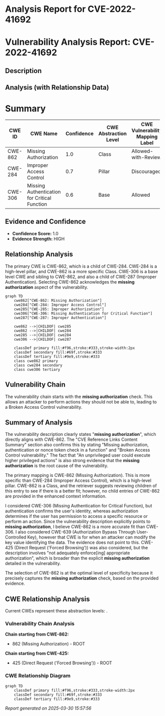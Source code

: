 # Analysis Report for CVE-2022-41692

# Vulnerability Analysis Report: CVE-2022-41692

## Description



## Analysis (with Relationship Data)

# Summary
| CWE ID | CWE Name | Confidence | CWE Abstraction Level | CWE Vulnerability Mapping Label | CWE-Vulnerability Mapping Notes |
|---|---|---|---|---|---|
| CWE-862 | Missing Authorization | 1.0 | Class | Allowed-with-Review | Primary CWE |
| CWE-284 | Improper Access Control | 0.7 | Pillar | Discouraged | Secondary Candidate |
| CWE-306 | Missing Authentication for Critical Function | 0.6 | Base | Allowed | Secondary Candidate |

## Evidence and Confidence

*   **Confidence Score:** 1.0
*   **Evidence Strength:** HIGH

## Relationship Analysis
The primary CWE is CWE-862, which is a child of CWE-284. CWE-284 is a high-level pillar, and CWE-862 is a more specific Class. CWE-306 is a base level CWE and sibling to CWE-862, and also a child of CWE-287 (Improper Authentication). Selecting CWE-862 acknowledges the **missing authorization** aspect of the vulnerability.

```mermaid
graph TD
    cwe862["CWE-862: Missing Authorization"]
    cwe284["CWE-284: Improper Access Control"]
    cwe285["CWE-285: Improper Authorization"]
    cwe306["CWE-306: Missing Authentication for Critical Function"]
    cwe287["CWE-287: Improper Authentication"]

    cwe862 -->|CHILDOF| cwe285
    cwe862 -->|CHILDOF| cwe284
    cwe285 -->|CHILDOF| cwe284
    cwe306 -->|CHILDOF| cwe287

    classDef primary fill:#f96,stroke:#333,stroke-width:2px
    classDef secondary fill:#69f,stroke:#333
    classDef tertiary fill:#9e9,stroke:#333
    class cwe862 primary
    class cwe284 secondary
    class cwe306 tertiary
```

## Vulnerability Chain
The vulnerability chain starts with the **missing authorization** check. This allows an attacker to perform actions they should not be able to, leading to a Broken Access Control vulnerability.

## Summary of Analysis
The vulnerability description clearly states "**missing authorization**", which directly aligns with CWE-862. The "CVE Reference Links Content Summary" section also confirms this by stating "Missing authorization, authentication or nonce token check in a function" and "Broken Access Control vulnerability." The fact that "An unprivileged user could execute higher privileged actions" is also strong evidence that the **missing authorization** is the root cause of the vulnerability.

The primary mapping is CWE-862 (Missing Authorization). This is more specific than CWE-284 (Improper Access Control), which is a high-level pillar. CWE-862 is a Class, and the retriever suggests reviewing children of this entry to see if there is a better fit; however, no child entries of CWE-862 are provided in the enhanced context information.

I considered CWE-306 (Missing Authentication for Critical Function), but authentication confirms the user's identity, whereas authorization determines if the user has permission to access a specific resource or perform an action. Since the vulnerability description explicitly points to **missing authorization**, I believe CWE-862 is a more accurate fit than CWE-306.
I also considered CWE-639 (Authorization Bypass Through User-Controlled Key), however that CWE is for when an attacker can modify the key value identifying the data. The evidence does not point to this.
CWE-425 (Direct Request ('Forced Browsing')) was also considered, but the description involves "not adequately enforce[ing] appropriate authorization", which is broader than the explicit **missing authorization** detailed in the vulnerability.

The selection of CWE-862 is at the optimal level of specificity because it precisely captures the **missing authorization** check, based on the provided evidence.


## CWE Relationship Analysis

Current CWEs represent these abstraction levels: .


### Vulnerability Chain Analysis

**Chain starting from CWE-862:**
- 862 (Missing Authorization) - ROOT


**Chain starting from CWE-425:**
- 425 (Direct Request ('Forced Browsing')) - ROOT



### CWE Relationship Diagram

```mermaid
graph TD
    classDef primary fill:#f96,stroke:#333,stroke-width:2px
    classDef secondary fill:#69f,stroke:#333
    classDef tertiary fill:#9e9,stroke:#333
```



*Report generated on 2025-03-30 15:57:56*
